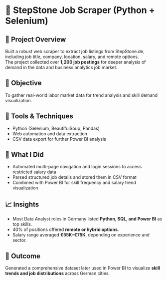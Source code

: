 # 💼 StepStone Job Scraper (Python + Selenium)

## 📌 Project Overview
Built a robust web scraper to extract job listings from StepStone.de, including job title, company, location, salary, and remote options.  
The project collected over **1,200 job postings** for deeper analysis of demand in the data and business analytics job market.

## 🎯 Objective
To gather real-world labor market data for trend analysis and skill demand visualization.

## 🧰 Tools & Techniques
- Python (Selenium, BeautifulSoup, Pandas)
- Web automation and data extraction
- CSV data export for further Power BI analysis

## 🧠 What I Did
- Automated multi-page navigation and login sessions to access restricted salary data  
- Parsed structured job details and stored them in CSV format  
- Combined with Power BI for skill frequency and salary trend visualization

## 📈 Insights
- Most Data Analyst roles in Germany listed **Python, SQL, and Power BI** as top skills.  
- 40% of positions offered **remote or hybrid options**.  
- Salary range averaged **€55K–€75K**, depending on experience and sector.

## 🚀 Outcome
Generated a comprehensive dataset later used in Power BI to visualize **skill trends and job distributions** across German cities.
